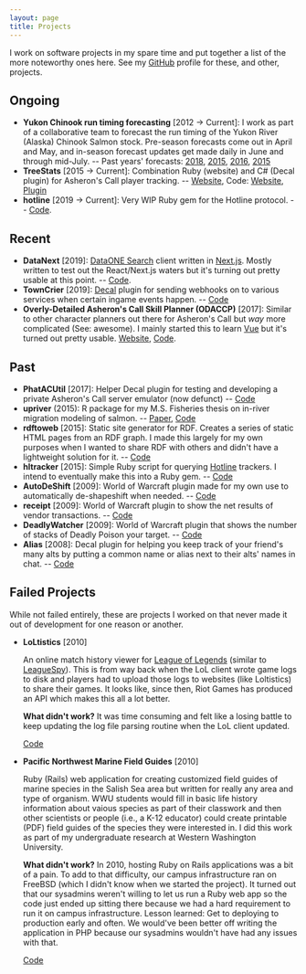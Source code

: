```yaml
---
layout: page
title: Projects
---
```


I work on software projects in my spare time and put together a list of the more noteworthy ones here. See my [GitHub](https://github.com/amoeba) profile for these, and other, projects.

## Ongoing

- **Yukon Chinook run timing forecasting** [2012 → Current]: I work as part of a collaborative team to forecast the run timing of the Yukon River (Alaska) Chinook Salmon stock. Pre-season forecasts come out in April and May, and in-season forecast updates get made daily in June and through mid-July. -- Past years' forecasts: [2018](https://github.com/amoeba/2018-yukon-forecasting), [2015](https://github.com/amoeba/2017-yukon-forecasting), [2016](https://github.com/amoeba/2016-yukon-forecasting), [2015](https://github.com/amoeba/yukon-2015-april)
- **TreeStats** [2015 → Current]: Combination Ruby (website) and C# (Decal plugin) for Asheron's Call player tracking. -- [Website](https://treestats.net), Code: [Website](https://github.com/amoeba/treestats.net), [Plugin](https://github.com/amoeba/treestats)
- **hotline** [2019 → Current]: Very WIP Ruby gem for the Hotline protocol. -- [Code](https://github.com/amoeba/hotline).

## Recent

- **DataNext** [2019]: [DataONE Search](https:/search.dataone.org) client written in [Next.js](https://nextjs.org). Mostly written to test out the React/Next.js waters but it's turning out pretty usable at this point. -- [Code](https://github.com/amoeba/datanext).
- **TownCrier** [2019]: [Decal](https://www.decaldev.com/) plugin for sending webhooks on to various services when certain ingame events happen. -- [Code](https://github.com/amoeba/towncrier)
- **Overly-Detailed Asheron's Call Skill Planner (ODACCP)** [2017]: Similar to other character planners out there for Asheron's Call but _way_ more complicated (See: awesome). I mainly started this to learn [Vue](https://vuejs.org/) but it's turned out pretty usable. [Website](https://planner.treestats.net/), [Code](https://github.com/amoeba/accharplanner).

## Past

- **PhatACUtil** [2017]: Helper Decal plugin for testing and developing a private Asheron's Call server emulator (now defunct) -- [Code](https://github.com/amoeba/PhatACUtil)
- **upriver** (2015): R package for my M.S. Fisheries thesis on in-river migration modeling of salmon. -- [Paper](https://scholarworks.alaska.edu/bitstream/handle/11122/7304/Mecum_B_2016.pdf?sequence=1), [Code](https://github.com/amoeba/upriver)
- **rdftoweb** [2015]: Static site generator for RDF. Creates a series of static HTML pages from an RDF graph. I made this largely for my own purposes when I wanted to share RDF with others and didn't have a lightweight solution for it. -- [Code](https://github.com/amoeba/rdftoweb)
- **hltracker** [2015]: Simple Ruby script for querying [Hotline](https://en.wikipedia.org/wiki/Hotline_Communications) trackers. I intend to eventually make this into a Ruby gem. -- [Code](https://github.com/amoeba/hltracker)
- **AutoDeShift** [2009]: World of Warcraft plugin made for my own use to automatically de-shapeshift when needed. -- [Code](https://github.com/amoeba/AutoDeShift)
- **receipt** [2009]: World of Warcraft plugin to show the net results of vendor transactions. -- [Code](https://github.com/amoeba/receipt)
- **DeadlyWatcher** [2009]: World of Warcraft plugin that shows the number of stacks of Deadly Poison your target. -- [Code](https://github.com/amoeba/deadlywatcher)
- **Alias** [2008]: Decal plugin for helping you keep track of your friend's many alts by putting a common name or alias next to their alts' names in chat. -- [Code](https://github.com/amoeba/alias)

## Failed Projects

While not failed entirely, these are projects I worked on that never made it out of development for one reason or another.

- **LoLtistics** [2010]

  An online match history viewer for [League of Legends](https://leagueoflegends.com) (similar to [LeagueSpy](https://leaguespy.net)). This is from way back when the LoL client wrote game logs to disk and players had to upload those logs to websites (like Loltistics) to share their games.
  It looks like, since then, Riot Games has produced an API which makes this all a lot better.

  **What didn't work?** It was time consuming and felt like a losing battle to keep updating the log file parsing routine when the LoL client updated.

  [Code](https://github.com/amoeba/loltistics)

- **Pacific Northwest Marine Field Guides** [2010]

  Ruby (Rails) web application for creating customized field guides of marine species in the Salish Sea area but written for really any area and type of organism. WWU students would fill in basic life history information about vaious species as part of their classwork and then other scientists or people (i.e., a K-12 educator) could create printable (PDF) field guides of the species they were interested in. I did this work as part of my undergraduate research at Western Washington University.

  **What didn't work?** In 2010, hosting Ruby on Rails applications was a bit of a pain. To add to that difficulty, our campus infrastructure ran on FreeBSD (which I didn't know when we started the project). It turned out that our sysadmins weren't willing to let us run a Ruby web app so the code just ended up sitting there because we had a hard requirement to run it on campus infrastructure. Lesson learned: Get to deploying to production early and often. We would've been better off writing the application in PHP because our sysadmins wouldn't have had any issues with that.

  [Code](https://github.com/amoeba/marine_field_guides)

